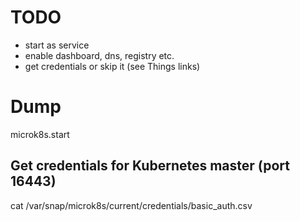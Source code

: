 

# TODO

* start as service
* enable dashboard, dns, registry etc.
* get credentials or skip it (see Things links) 



# Dump

microk8s.start

## Get credentials for Kubernetes master (port 16443)
cat /var/snap/microk8s/current/credentials/basic_auth.csv
